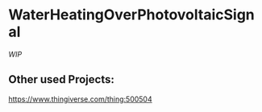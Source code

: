 # WaterHeatingOverPhotovoltaicSignal
*WIP*



## Other used Projects:

https://www.thingiverse.com/thing:500504